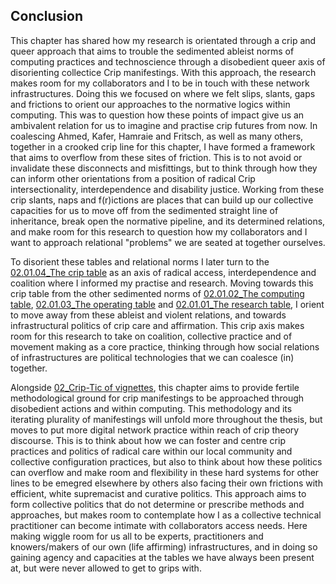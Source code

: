## Conclusion

This chapter has shared how my research is orientated through a crip and queer approach that aims to trouble the sedimented ableist norms of computing practices and technoscience through a disobedient queer axis of disorienting collectice Crip manifestings. With this approach, the research makes room for my collaborators and I to be in touch with these network infrastructures. Doing this we focused on where we felt slips, slants, gaps and frictions to orient our approaches to the normative logics within computing. This was to question how these points of impact give us an ambivalent relation for us to imagine and practise crip futures from now. In coalescing Ahmed, Kafer, Hamraie and Fritsch, as well as many others, together in a crooked crip line for this chapter, I have formed a framework that aims to overflow from these sites of friction. This is to not avoid or invalidate these disconnects and misfittings, but to think through how they can inform other orientations from a position of radical Crip intersectionality, interdependence and disability justice. Working from these crip slants, naps and f(r)ictions are places that can build up our collective capacities for us to move off from the sedimented straight line of inheritance, break open the normative pipeline, and its determined relations, and make room for this research to question how my collaborators and I want to approach relational "problems" we are seated at together ourselves.

To disorient these tables and relational norms I later turn to the [02.01.04_The crip table](../02_Crip-Tic%20of%20vignettes/02.01.04_The%20crip%20table.md) as an axis of radical access, interdependence and coalition where I informed my practise and research. Moving towards this crip table from the other sedimented norms of [02.01.02_The computing table](../02_Crip-Tic%20of%20vignettes/02.01.02_The%20computing%20table.md), [02.01.03_The operating table](../02_Crip-Tic%20of%20vignettes/02.01.03_The%20operating%20table.md) and [02.01.01_The research table](../02_Crip-Tic%20of%20vignettes/02.01.01_The%20research%20table.md), I orient to move away from these ableist and violent relations, and towards infrastructural politics of crip care and affirmation. This crip axis makes room for this research to take on coalition, collective practice and of movement making as a core practice, thinking through how social relations of infrastructures are political technologies that we can coalesce (in) together.

Alongside [02_Crip-Tic of vignettes](../02_Crip-Tic%20of%20vignettes/02_Crip-Tic%20of%20vignettes.md), this chapter aims to provide fertile methodological ground for crip manifestings to be approached through disobedient actions and within computing. This methodology and its iterating plurality of manifestings will unfold more throughout the thesis, but moves to put more digital network practice within reach of crip theory discourse. This is to think about how we can foster and centre crip practices and politics of radical care within our local community and collective configuration practices, but also to think about how these politics can overflow and make room and flexibility in these hard systems for other lines to be emegred elsewhere by others also facing their own frictions with efficient, white supremacist and curative politics. This approach aims to form collective politics that do not determine or prescribe methods and approaches, but makes room to contemplate how I as a collective technical practitioner can become intimate with collaborators access needs. Here making wiggle room for us all to be experts, practitioners and knowers/makers of our own (life affirming) infrastructures, and in doing so gaining agency and capacities at the tables we have always been present at, but were never allowed to get to grips with.




























